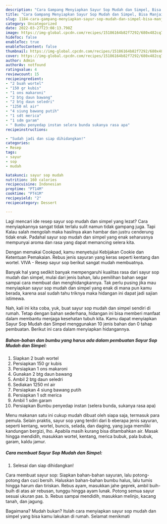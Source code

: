 ```yaml
---
description: "Cara Gampang Menyiapkan Sayur Sop Mudah dan Simpel, Bisa Manjain Lidah"
title: "Cara Gampang Menyiapkan Sayur Sop Mudah dan Simpel, Bisa Manjain Lidah"
slug: 1184-cara-gampang-menyiapkan-sayur-sop-mudah-dan-simpel-bisa-manjain-lidah
category: Uncategorized
date: 2022-03-27T23:08:13.798Z
image: https://img-global.cpcdn.com/recipes/15186164b82f7292/680x482cq70/sayur-sop-mudah-dan-simpel-foto-resep-utama.jpg
hideToc: false
enableToc: true
enableTocContent: false
thumbnail: https://img-global.cpcdn.com/recipes/15186164b82f7292/680x482cq70/sayur-sop-mudah-dan-simpel-foto-resep-utama.jpg
cover: https://img-global.cpcdn.com/recipes/15186164b82f7292/680x482cq70/sayur-sop-mudah-dan-simpel-foto-resep-utama.jpg
author: Admin
authorAv: notfound
ratingvalue: 4
reviewcount: 15
recipeingredient:
- "2 buah wortel"
- "150 gr kubis"
- "1 ons makaroni"
- "2 btg daun bawang"
- "2 btg daun seledri"
- "1250 ml air"
- "4 siung bawang putih"
- "1 sdt merica"
- "1 sdm garam"
- " Bumbu penyedap instan selera bunda sukanya rasa apa"
recipeinstructions:

- "Sudah jadi dan siap dihidangkan!"
categories:
- Resep
tags:
- sayur
- sop
- mudah

katakunci: sayur sop mudah 
nutrition: 160 calories
recipecuisine: Indonesian
preptime: "PT14M"
cooktime: "PT41M"
recipeyield: "2"
recipecategory: Dessert

---
```



Lagi mencari ide resep sayur sop mudah dan simpel yang lezat? Cara menyiapkannya sangat tidak terlalu sulit namun tidak gampang juga. Tapi Kalau salah mengolah maka hasilnya akan hambar dan justru cenderung tidak enak. Padahal sayur sop mudah dan simpel yang enak seharusnya mempunyai aroma dan rasa yang dapat memancing selera kita.


Dengan memakai Cookpad, kamu menyetujui Kebijakan Cookie dan Ketentuan Pemakaian. Rebus jenis sayuran yang keras seperti kentang dan wortel. VIVA - Resep sayur sop berikut sangat mudah membuatnya.

Banyak hal yang sedikit banyak mempengaruhi kualitas rasa dari sayur sop mudah dan simpel, mulai dari jenis bahan, lalu pemilihan bahan segar sampai cara membuat dan menghidangkannya. Tak perlu pusing jika mau menyiapkan sayur sop mudah dan simpel yang enak di mana pun kamu berada, karena asal sudah tahu triknya maka hidangan ini dapat jadi sajian istimewa.


Nah, kali ini kita coba, yuk, buat sayur sop mudah dan simpel sendiri di rumah. Tetap dengan bahan sederhana, hidangan ini bisa memberi manfaat dalam membantu menjaga kesehatan tubuh kita. Kamu dapat menyiapkan Sayur Sop Mudah dan Simpel menggunakan 10 jenis bahan dan 0 tahap pembuatan. Berikut ini cara dalam menyiapkan hidangannya.

<!--inarticleads1-->

##### Bahan-bahan dan bumbu yang harus ada dalam pembuatan Sayur Sop Mudah dan Simpel:

1. Siapkan 2 buah wortel
1. Persiapkan 150 gr kubis
1. Persiapkan 1 ons makaroni
1. Gunakan 2 btg daun bawang
1. Ambil 2 btg daun seledri
1. Sediakan 1250 ml air
1. Persiapkan 4 siung bawang putih
1. Persiapkan 1 sdt merica
1. Ambil 1 sdm garam
1. Persiapkan  Bumbu penyedap instan (selera bunda, sukanya rasa apa)


Menu makanan satu ini cukup mudah dibuat oleh siapa saja, termasuk para pemula. Selain praktis, sayur sop yang terdiri dari b eberapa jenis sayuran, seperti kentang, wortel, buncis, selada, dan daging, yang juga memiliki kandungan bergizi, lho. Apabila masih kurang bisa ditambahkan air. Masak hingga mendidih, masukkan wortel, kentang, merica bubuk, pala bubuk, garam, kaldu jamur. 

<!--inarticleads2-->

##### Cara membuat Sayur Sop Mudah dan Simpel:


1. Selesai dan siap dihidangkan!

Cara membuat sayur sop: Siapkan bahan-bahan sayuran, lalu potong-potong dan cuci bersih. Haluskan bahan-bahan bumbu halus, lalu tumis hingga harum dan tiriskan. Rebus ayam, masukkan jahe geprek, ambil buih-buih di atas air rebusan, tunggu hingga ayam lunak. Potong semua sayur sesuai ukuran pas. b. Rebus sampai mendidih, masukkan melinjo, kacang tanah, dan jagung. 

Bagaimana? Mudah bukan? Itulah cara menyiapkan sayur sop mudah dan simpel yang bisa kamu lakukan di rumah. Selamat menikmati

